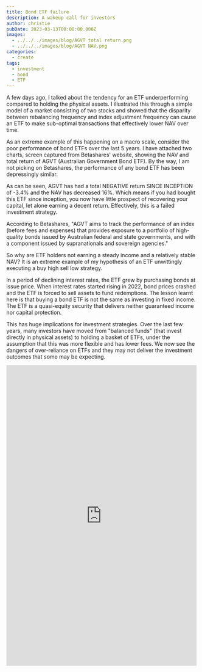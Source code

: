 ```yaml
---
title: Bond ETF failure
description: A wakeup call for investors
author: christie
pubDate: 2023-03-13T00:00:00.000Z
images:
  - ../../../images/blog/AGVT total return.png
  - ../../../images/blog/AGVT NAV.png
categories:
  - create
tags:
  - investment
  - bond
  - ETF
---
```


A few days ago, I talked about the tendency for an ETF underperforming compared to holding the physical assets. I illustrated this through a simple model of a market consisting of two stocks and showed that the disparity between rebalancing frequency and index adjustment frequency can cause an ETF to make sub-optimal transactions that effectively lower NAV over time.

As an extreme example of this happening on a macro scale, consider the poor performance of bond ETFs over the last 5 years. I have attached two charts, screen captured from Betashares' website, showing the NAV and total return of AGVT (Australian Government Bond ETF). By the way, I am not picking on Betashares, the performance of any bond ETF has been depressingly similar.

As can be seen, AGVT has had a total NEGATIVE return SINCE INCEPTION of -3.4% and the NAV has decreased 16%. Which means if you had bought this ETF since inception, you now have little prospect of recovering your capital, let alone earning a decent return. Effectively, this is a failed investment strategy.

According to Betashares, "AGVT aims to track the performance of an index (before fees and expenses) that provides exposure to a portfolio of high-quality bonds issued by Australian federal and state governments, and with a component issued by supranationals and sovereign agencies."

So why are ETF holders not earning a steady income and a relatively stable NAV? It is an extreme example of my hypothesis of an ETF unwittingly executing a buy high sell low strategy.

In a period of declining interest rates, the ETF grew by purchasing bonds at issue price. When interest rates started rising in 2022, bond prices crashed and the ETF is forced to sell assets to fund redemptions. The lesson learnt here is that buying a bond ETF is not the same as investing in fixed income. The ETF is a quasi-equity security that delivers neither guaranteed income nor capital protection.

This has huge implications for investment strategies. Over the last few years, many investors have moved from "balanced funds" (that invest directly in physical assets) to holding a basket of ETFs, under the assumption that this was more flexible and has lower fees. We now see the dangers of over-reliance on ETFs and they may not deliver the investment outcomes that some may be expecting.

<iframe src="https://www.facebook.com/plugins/post.php?href=https%3A%2F%2Fwww.facebook.com%2Fchris1.tham%2Fposts%2Fpfbid02UpFtyPsYQcsZNn2W4sTYvMG1irhGZRiVwhZCQwVH9FZofNkizQoziLoAxNtfZoEvl&show_text=true&width=500" width="500" height="787" style="border:none;overflow:hidden" scrolling="no" frameborder="0" allowfullscreen="true" allow="autoplay; clipboard-write; encrypted-media; picture-in-picture; web-share"></iframe>
